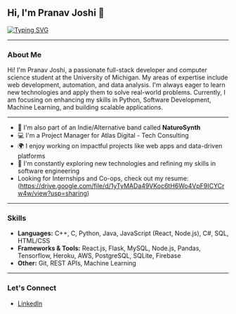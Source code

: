 ## Hi, I'm Pranav Joshi 👋

[![Typing SVG](https://readme-typing-svg.demolab.com?font=Fira+Code&pause=1000&width=435&lines=Passionate+Full-Stack+Web+Developer;Aspiring+SWE;Computer+Science+%40+UMich;Skilled+Python+User;ML+Enthusiast)](https://git.io/typing-svg)

---

### About Me
Hi! I'm Pranav Joshi, a passionate full-stack developer and computer science student at the University of Michigan. My areas of expertise include web development, automation, and data analysis. I'm always eager to learn new technologies and apply them to solve real-world problems. Currently, I am focusing on enhancing my skills in Python, Software Development, Machine Learning, and building scalable applications.

---

- 🎸 I'm also part of an Indie/Alternative band called **NaturoSynth**
- 💻 I'm a Project Manager for Atlas Digital - Tech Consulting
- 🌍 I enjoy working on impactful projects like web apps and data-driven platforms
- 🚀 I'm constantly exploring new technologies and refining my skills in software engineering
- Looking for Internships and Co-ops, check out my resume: (https://drive.google.com/file/d/1yTyMADa49VKoc6tH6Wo4VpF9ICYCrw4w/view?usp=sharing)

---

### Skills
- **Languages:** C++, C, Python, Java, JavaScript (React, Node.js), C#, SQL, HTML/CSS
- **Frameworks & Tools:** React.js, Flask, MySQL, Node.js, Pandas, Tensorflow, Heroku, AWS, PostgreSQL, SQLite, Firebase
- **Other:** Git, REST APIs, Machine Learning

---

### Let's Connect
- [LinkedIn](https://www.linkedin.com/in/pranav_j4)
